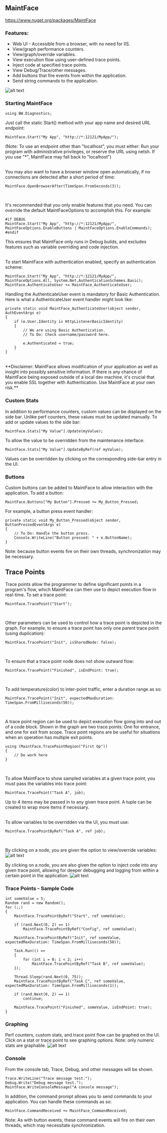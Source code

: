 ## MaintFace
https://www.nuget.org/packages/MaintFace

### Features:
* Web UI - Accessible from a browser, with no need for IIS.
* View/graph performance counters.
* View/graph/override variables.
* View execution flow using user-defined trace points.
* Inject code at specified trace points.
* View Debug/Trace/other messages.
* Add buttons that fire events from within the application.
* Send string commands to the application.

![alt text](https://raw.githubusercontent.com/bmdub/MaintFace/master/image/introduction1.png)

### Starting MaintFace

```CSharp
using BW.Diagnostics;
``` 
Just call the static Start() method with your app name and desired URL endpoint:  
```CSharp
MaintFace.Start("My App", "http://*:12121/MyApp/");
``` 
(Note: To use an endpoint other than "localhost", you must either: Run your program with administrative privileges, or reserve the URL using netsh. If you use "\*", MaintFace may fall back to "localhost") 
<br/><br/>

You may also want to have a browser window open automatically, if no connections are detected after a short period of time: 
```CSharp
MaintFace.OpenBrowserAfter(TimeSpan.FromSeconds(3));
``` 
<br/>

It's recommended that you only enable features that you need. You can override the default MaintFaceOptions to accomplish this. For example:  
```CSharp
#if DEBUG
MaintFace.Start("My App", "http://*:12121/MyApp/", MaintFaceOptions.EnableButtons | MaintFaceOptions.EnableCommands);
#endif
``` 
This ensures that MaintFace only runs in Debug builds, and excludes features such as variable overriding and code injection. 
<br/><br/>

To start MaintFace with authentication enabled, specify an authentication scheme: 
```CSharp
MaintFace.Start("My App", "http://*:12121/MyApp/", MaintFaceOptions.All, System.Net.AuthenticationSchemes.Basic);
MaintFace.AuthenticateUser += MaintFace_AuthenticateUser; 
```
Handling the AuthenticateUser event is mandatory for Basic Authentication. Here is what a AuthenticateUser event handler might look like: 
```CSharp
private static void MaintFace_AuthenticateUser(object sender, AuthEventArgs e)
{
	if (e.User.Identity is HttpListenerBasicIdentity)
	{
		// We are using Basic Authentication.
		// To Do: Check username/password here.
 
		e.Authenticated = true;
	}
} 
```
<br/>
**Disclaimer: MaintFace allows modification of your application as well as insight into possibly sensitive information. If there is any chance of MaintFace being exposed outside of a local dev machine, it's crucial that you enable SSL together with Authentication. Use MaintFace at your own risk.**

### Custom Stats

In addition to performance counters, custom values can be displayed on the side bar. Unlike perf counters, these values must be updated manually. To add or update values to the side bar: 
```CSharp
MaintFace.Stats["My Value"].Update(myValue); 
```

To allow the value to be overridden from the maintenance interface: 
```CSharp
MaintFace.Stats["My Value"].UpdateByRef(ref myValue);
```
 
Values can be overridden by clicking on the corresponding side-bar entry in the UI.

### Buttons

Custom buttons can be added to MaintFace to allow interaction with the application. To add a button: 
```CSharp
MaintFace.Buttons["My Button"].Pressed += My_Button_Pressed; 
```

For example, a button press event handler:
```CSharp
private static void My_Button_Pressed(object sender, ButtonPressedEventArgs e)
{
	// To Do: Handle the button press.
	Console.WriteLine("Button pressed: " + e.ButtonName);
} 
```
Note: because button events fire on their own threads, synchronization may be necessary.

## Trace Points

Trace points allow the programmer to define significant points in a program's flow, which MaintFace can then use to depict execution flow in real-time. To set a trace point: 
```CSharp
MaintFace.TracePoint("Start");
```
<br/>

Other parameters can be used to control how a trace point is depicted in the graph. For example, to ensure a trace point has only one parent trace point (using duplication): 
```CSharp
MaintFace.TracePoint("Init", isSharedNode: false);
``` 
<br/>

To ensure that a trace point node does not show outward flow: 
```CSharp
MaintFace.TracePoint("Finished", isEndPoint: true); 
```
<br/>

To add temperature(color) to inter-point traffic, enter a duration range as so: 
```CSharp
MaintFace.TracePoint("Init", expectedMaxDuration: TimeSpan.FromMilliseconds(50)); 
```
<br/>

A trace point region can be used to depict execution flow going into and out of a code block. Shown in the graph are two trace points: One for entrance, and one for exit from scope. Trace point regions are be useful for situations when an operation has multiple exit points. 
```CSharp
using (MaintFace.TracePointRegion("First Op"))
{
	// Do work here
}
``` 
<br/>

To allow MaintFace to show sampled variables at a given trace point, you must pass the variables into trace point: 
```CSharp
MaintFace.TracePoint("Task A", job); 
```
Up to 4 items may be passed in to any given trace point. A tuple can be created to wrap more items if necessary.
<br/><br/>

To allow variables to be overridden via the UI, you must use: 
```CSharp
MaintFace.TracePointByRef("Task A", ref job);
```
<br/>
 
By clicking on a node, you are given the option to view/override variables: 
![alt text](https://raw.githubusercontent.com/bmdub/MaintFace/master/image/tracepoints1.png)

By clicking on a node, you are also given the option to inject code into any given trace point, allowing for deeper	debugging and logging from within a certain point in the application: 
![alt text](https://raw.githubusercontent.com/bmdub/MaintFace/master/image/tracepoints2.png)

### Trace Points - Sample Code

```CSharp
int someValue = 5;
Random rand = new Random();
for (;;)
{
	MaintFace.TracePointByRef("Start", ref someValue);
 
	if (rand.Next(0, 2) == 1)
		MaintFace.TracePointByRef("Config", ref someValue);
 
	MaintFace.TracePointByRef("Init", ref someValue, expectedMaxDuration: TimeSpan.FromMilliseconds(50));
			
	Task.Run(() =>
	{
		for (int i = 0; i < 2; i++)
			MaintFace.TracePointByRef("Task B", ref someValue);
	});
 
	Thread.Sleep(rand.Next(0, 75));
	MaintFace.TracePointByRef("Task C", ref someValue, expectedMaxDuration: TimeSpan.FromMilliseconds(1));
 
	if (rand.Next(0, 2) == 1)
		continue;
 
	MaintFace.TracePoint("Finished", someValue, isEndPoint: true);
}
```

### Graphing

Perf counters, custom stats, and trace point flow can be graphed on the UI. Click on a stat or trace point to see graphing options. Note: only numeric stats are graphable. 
![alt text](https://raw.githubusercontent.com/bmdub/MaintFace/master/image/graphing1.png)

### Console

From the console tab, Trace, Debug, and other messages will be shown. 
```CSharp
Trace.WriteLine("Trace message test.");
Debug.Write("Debug message test.");
MaintFace.WriteConsoleMessage("A console message");
``` 

In addition, the command prompt allows you to send commands to your application. You can handle these commands as so: 
```CSharp
MaintFace.CommandReceived += MaintFace_CommandReceived; 
```
Note: As with button events, these command events will fire on their own threads, which may necessitate synchronization.








